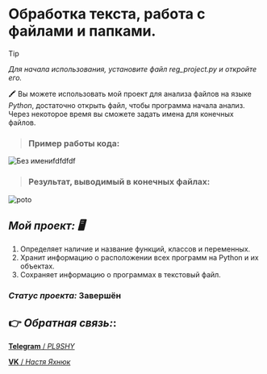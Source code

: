 # **Обработка текста, работа с файлами и папками.**

> [!TIP]
> *Для начала использования, установите файл reg_project.py и откройте его.* 

  :crayon: Вы можете использовать мой проект для анализа файлов на языке *Python*, достаточно открыть файл, чтобы программа начала анализ. Через некоторое время вы сможете задать имена для конечных файлов.

> ### **Пример работы кода:** 
![Без имениfdfdfdf](https://github.com/pl9shy/analyze_python/assets/157023698/cab28dff-63e1-4bca-b450-9474700cd68e)

> ### **Результат, выводимый в конечных файлах:**
![poto](https://github.com/pl9shy/analyze_python/assets/157023698/c8190ecf-2c9f-4fe0-b7da-fc1982daafb0)

## *Мой проект: :desktop_computer:*
1. Определяет наличие и название функций, классов и переменных.
2. Хранит информацию о расположении всех программ на Python и их объектах.
3. Сохраняет информацию о программах в текстовый файл.

  
### *Статус проекта:* Завершён

## :point_right: *Обратная связь:*:

[**Telegram** / *PL9SHY*](https://t.me/pl9shy)

[**VK** / *Настя Яхнюк*](https://vk.com/nyakhnyuk)

